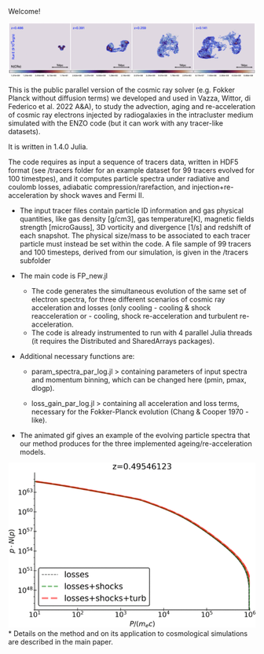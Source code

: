 
Welcome!

<img src="pic.png" alt="alt text" width="whatever" height="whatever">

This is the public parallel version of the cosmic ray solver (e.g. Fokker Planck without diffusion terms) we developed and used in Vazza, Wittor, di Federico et al. 2022 A\&A), to study the advection, aging and re-acceleration of cosmic ray electrons injected by radiogalaxies in the intracluster medium simulated with the ENZO code (but it can work with any tracer-like datasets). 

It is written in 1.4.0 Julia. 

The code requires as input a sequence of tracers data, written in HDF5 format (see /tracers folder for an example dataset for 99 tracers evolved for 100 timestpes), and it computes particle spectra under radiative and coulomb losses, adiabatic compression/rarefaction, and injection+re-acceleration by shock waves and Fermi II. 

- The input tracer files contain particle ID information and gas physical quantities, like gas density [g/cm3], gas temperature[K], magnetic fields strength [microGauss],  3D vorticity and divergence [1/s] and redshift of each snapshot. The physical size/mass to be associated to each tracer particle must instead be set within the code. 
A file sample of 99 tracers and 100 timesteps, derived from our simulation, is given in the /tracers subfolder

* The main code is FP_new.jl

     - The code generates the simultaneous evolution of the same set of electron spectra, for three different scenarios of cosmic ray acceleration and losses (only cooling - cooling & shock reacceleration or - cooling, shock re-acceleration and turbulent re-acceleration. 
     - The code is already instrumented to run with 4 parallel Julia threads  (it requires the Distributed and SharedArrays packages).
      

* Additional necessary functions are: 

     - param_spectra_par_log.jl  > containing  parameters of input spectra and momentum binning, which can be changed here (pmin, pmax, dlogp).

     -  loss_gain_par_log.jl   > containing all acceleration and loss terms, necessary for the Fokker-Planck evolution (Chang & Cooper 1970 - like). 

* The animated gif gives an example of the evolving particle spectra that our method produces for the three implemented ageing/re-acceleration models.

<img src="Webp.net-gifmaker (62).gif" alt="alt text" width="whatever" height="whatever">
* Details on the method and on its application to cosmological simulations are described in the main paper. 

